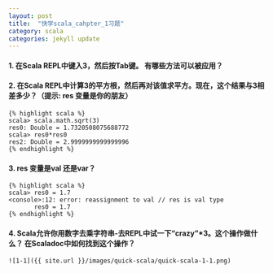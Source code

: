 ```yaml
---
layout: post
title:  "快学scala_cahpter_1习题"
category: scala
categories: jekyll update
---
```



#### 1. 在Scala REPL中键入3，然后按Tab键。 有哪些方法可以被应用？

#### 2. 在Scala REPL中计算3的平方根，然后再对该值求平方。现在，这个结果与3相差多少？（提示: res 变量是你的朋友）

    {% highlight scala %}
    scala> scala.math.sqrt(3)
    res0: Double = 1.7320508075688772
    scala> res0*res0
    res2: Double = 2.9999999999999996
    {% endhighlight %}

#### 3. res 变量是val 还是var？
    
    {% highlight scala %}
    scala> res0 = 1.7
    <console>:12: error: reassignment to val // res is val type
           res0 = 1.7
    {% endhighlight %}
    
#### 4. Scala允许你用数字去乘字符串-去REPL中试一下“crazy”*3。这个操作做什么？ 在Scaladoc中如何找到这个操作？

    ![1-1]({{ site.url }}/images/quick-scala/quick-scala-1-1.png)
    

